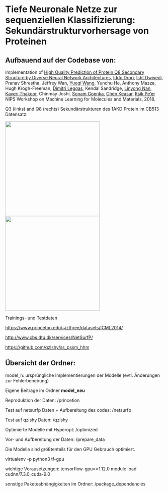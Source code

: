# Tiefe Neuronale Netze zur sequenziellen Klassifizierung: Sekundärstrukturvorhersage von Proteinen

## Aufbauend auf der Codebase von:
Implementation of [High Quality Prediction of Protein Q8 Secondary Structure by Diverse Neural Network Architectures](https://arxiv.org/abs/1811.07143),
[Iddo Drori](https://www.cs.columbia.edu/~idrori), [Isht Dwivedi](http://www.ishtdwivedi.in), Pranav Shrestha, Jeffrey Wan, [Yueqi Wang](https://github.com/yueqiw), Yunchu He, Anthony Mazza, Hugh Krogh-Freeman, [Dimitri Leggas](https://www.college.columbia.edu/node/11468), Kendal Sandridge, [Linyong Nan](https://github.com/linyongnan), [Kaveri Thakoor](http://www.seismolab.caltech.edu/thakoor_k.html), Chinmay Joshi, [Sonam Goenka](https://github.com/sonamg1), [Chen Keasar](https://www.cs.bgu.ac.il/~keasar), [Itsik Pe’er](http://www.cs.columbia.edu/~itsik)
NIPS Workshop on Machine Learning for Molecules and Materials, 2018.


Q3 (links) and Q8 (rechts) Sekundärstrukturen des 1AKD Protein im  CB513 Datensatz:

<img src="https://github.com/idrori/cu-ssp/blob/master/paper/figures/1akd_q3.png" height=300><img src="https://github.com/idrori/cu-ssp/blob/master/paper/figures/1akd_q8.png" height=300>

Trainings- und Testdaten

https://www.princeton.edu/~jzthree/datasets/ICML2014/

http://www.cbs.dtu.dk/services/NetSurfP/

https://github.com/qzlshy/ss_pssm_hhm


## Übersicht der Ordner:

model_n: ursprüngliche Implementierungen der Modelle (evtl. Änderungen zur Fehlerbehebung)

Eigene Beiträge im Ordner **model_neu**

Reproduktion der Daten: /princetion

Test auf netsurfp Daten + Aufbereitung des codes: /netsurfp

Test auf qzlshy Daten: /qzlshy

Optimierte Modelle mit Hyperopt: /optimized

Vor- und Aufbereitung der Daten: /prepare_data


Die Modelle sind größtenteils für den GPU Gebrauch optimiert.

virtualenv -p python3 tf-gpu

wichtige Vorausetzungen:
tensorflow-gpu==1.12.0
module load cudnn/7.3.0_cuda-9.0

sonstige Paketeabhängigkeiten im Ordner: /package_dependencies
